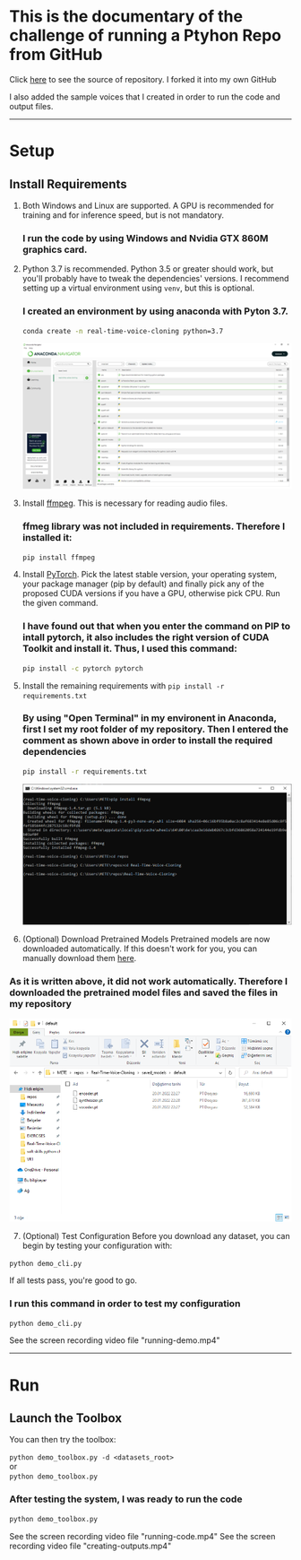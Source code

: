 # This is the documentary of the challenge of running a Ptyhon Repo from GitHub
Click [here](https://github.com/meteozcan87/Real-Time-Voice-Cloning) to see the source of repository. I forked it into my own GitHub

I also added the sample voices that I created in order to run the code and output files.

---
# Setup

## Install Requirements
1. Both Windows and Linux are supported. A GPU is recommended for training and for inference speed, but is not mandatory.

    ### **I run the code by using Windows and Nvidia GTX 860M graphics card.**

2. Python 3.7 is recommended. Python 3.5 or greater should work, but you'll probably have to tweak the dependencies' versions. I recommend setting up a virtual environment using `venv`, but this is optional.
    ### **I created an environment by using anaconda with Pyton 3.7.**
    ```bash
    conda create -n real-time-voice-cloning python=3.7
    ```
    ![alt text][anaconda-env]

[anaconda-env]: ./anaconda-env.png "1"

3. Install [ffmpeg](https://ffmpeg.org/download.html#get-packages). This is necessary for reading audio files.
    ### **ffmeg library was not included in requirements. Therefore I installed it:**
    
    ```bash
    pip install ffmpeg
    ```

4. Install [PyTorch](https://pytorch.org/get-started/locally/). Pick the latest stable version, your operating system, your package manager (pip by default) and finally pick any of the proposed CUDA versions if you have a GPU, otherwise pick CPU. Run the given command.

    ### **I have found out that when you enter the command on PIP to intall pytorch, it also includes the right version of CUDA Toolkit and install it. Thus, I used this command:**
    ```bash
    pip install -c pytorch pytorch
    ```

5. Install the remaining requirements with `pip install -r requirements.txt`
    
    ### **By using "Open Terminal" in my environent in Anaconda, first I set my root folder of my repository. Then I entered the comment as shown above in order to install the required dependencies**

    ```bash
    pip install -r requirements.txt
    ```
    
    ![alt text][repo-terminal]

[repo-terminal]: ./repo-terminal.png "2"


6. (Optional) Download Pretrained Models
Pretrained models are now downloaded automatically. If this doesn't work for you, you can manually download them [here](https://github.com/CorentinJ/Real-Time-Voice-Cloning/wiki/Pretrained-models).
    
### **As it is written above, it did not work automatically. Therefore I downloaded the pretrained model files and saved the files in my repository**

![alt text][pretrained-models]

[pretrained-models]: ./pretrained-models.png "3"

7. (Optional) Test Configuration
Before you download any dataset, you can begin by testing your configuration with:

`python demo_cli.py`

If all tests pass, you're good to go.
### **I run this command in order to test my configuration**

```bash
python demo_cli.py
```
See the screen recording video file "running-demo.mp4"

---
# Run

## Launch the Toolbox
You can then try the toolbox:

`python demo_toolbox.py -d <datasets_root>`  
or  
`python demo_toolbox.py`  
### **After testing the system, I was ready to run the code**

```bash
python demo_toolbox.py
```
See the screen recording video file "running-code.mp4"
See the screen recording video file "creating-outputs.mp4"